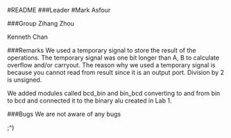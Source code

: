 #README
###Leader
#Mark Asfour

###Group
Zihang Zhou

Kenneth Chan

###Remarks
We used a temporary signal to store the result of the operations.
The temporary signal was one bit longer than A, B to calculate overflow and/or carryout.
The reason why we used a temporary signal is because you cannot read from result since it is an output port.
Division by 2 is unsigned.

We added modules called bcd_bin and bin_bcd converting to and from bin to bcd and connected it to the binary alu created in Lab 1.


###Bugs
We are not aware of any bugs

















;^)
